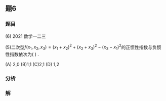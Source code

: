 ## 题6
### 题目
(6) 2021 数学一二三 

(5)二次型$f( {{x}_{1},{x}_{2},{x}_{3}})  = {( {x}_{1} + {x}_{2}) }^{2} + {( {x}_{2} + {x}_{3}) }^{2} - {( {x}_{3} - {x}_{1}) }^{2}$的正惯性指数与负惯性指数依次为(   ) .

(A) 2,0 (B)1,1 (C)2,1 (D) 1,2
### 分析

### 解